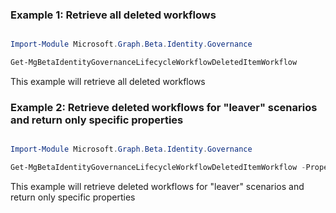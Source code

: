 ### Example 1: Retrieve all deleted workflows

```powershell

Import-Module Microsoft.Graph.Beta.Identity.Governance

Get-MgBetaIdentityGovernanceLifecycleWorkflowDeletedItemWorkflow

```
This example will retrieve all deleted workflows

### Example 2: Retrieve deleted workflows for "leaver" scenarios and return only specific properties

```powershell

Import-Module Microsoft.Graph.Beta.Identity.Governance

Get-MgBetaIdentityGovernanceLifecycleWorkflowDeletedItemWorkflow -Property "id,category,displayName,description,version" -Filter "category eq 'leaver'" 

```
This example will retrieve deleted workflows for "leaver" scenarios and return only specific properties

